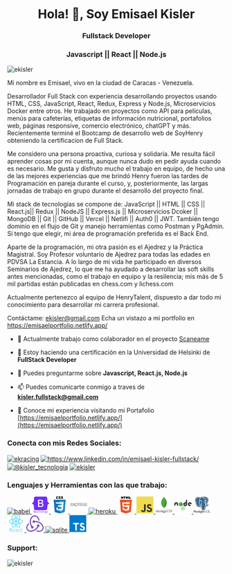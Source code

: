 <h1 align="center">Hola! 👋, Soy Emisael Kisler</h1>
<h3 align="center">Fullstack Developer</h3>
<h3 align="center">Javascript || React || Node.js</h3>

<p align="left"> <img src="https://komarev.com/ghpvc/?username=ekisler&label=Profile%20views&color=0e75b6&style=flat" alt="ekisler" /> </p>

Mi nombre es Emisael, vivo en la ciudad de Caracas - Venezuela.

 Desarrollador Full Stack con experiencia desarrollando proyectos usando HTML, CSS, JavaScript, React, Redux, Express y Node.js, Microservicios Docker entre otros. He trabajado en proyectos como API para películas, menús para cafeterías, etiquetas de información nutricional, portafolios web, páginas responsive, comercio electrónico, chatGPT y más.
Recientemente terminé el Bootcamp de desarrollo web de SoyHenry obteniendo la certificacion de Full Stack.

Me considero una persona proactiva, curiosa y solidaria. Me resulta fácil aprender cosas por mi cuenta, aunque nunca dudo en pedir ayuda cuando es necesario.
Me gusta y disfruto mucho el trabajo en equipo, de hecho una de las mejores experiencias que me brindó Henry fueron las tardes de Programación en pareja durante el curso, y, posteriormente, las largas jornadas de trabajo en grupo durante el desarrollo del proyecto final.

Mi stack de tecnologías se compone de: JavaScript || HTML || CSS || React.js|| Redux || NodeJS || Express.js || Microservicios Dcoker || MongoDB || Git || GitHub || Vercel || Netlifi || Auth0 || JWT. También tengo dominio en el flujo de Git y manejo herramientas como Postman y PgAdmin. Si tengo que elegir, mi área de programación preferida es el Back End.

Aparte de la programación, mi otra pasión es el Ajedrez y la Práctica Magistral. Soy Profesor voluntario de Ajedrez para todas las edades en PDVSA La Estancia. A lo largo de mi vida he participado en diversos Seminarios de Ajedrez, lo que me ha ayudado a desarrollar las soft skills antes mencionadas, como el trabajo en equipo y la resilencia; mis más de 5 mil partidas están publicadas en chess.com y lichess.com

Actualmente pertenezco al equipo de HenryTalent, dispuesto a dar todo mi conocimiento para desarrollar mi carrera profesional.

Contáctame: ekisler@gmail.com
Echa un vistazo a mi portfolio en https://emisaelportfolio.netlify.app/

- 🔭 Actualmente trabajo como colaborador en el proyecto [Scaneame](https://github.com/ekisler/scanneame)

- 🌱 Estoy haciendo una certificación en la Universidad de Helsinki de **FullStack Developer**

- 💬 Puedes preguntarme sobre **Javascript, React.js, Node.js**

- 📫 Puedes comunicarte conmigo a traves de **kisler.fullstack@gmail.com**

- 📄 Conoce mi experiencia visitando mi Portafolio [https://emisaelportfolio.netlify.app/](https://emisaelportfolio.netlify.app/)

<h3 align="left">Conecta con mis Redes Sociales:</h3>
<p align="left">
<a href="https://twitter.com/ekracing" target="blank"><img align="center" src="https://raw.githubusercontent.com/rahuldkjain/github-profile-readme-generator/master/src/images/icons/Social/twitter.svg" alt="ekracing" height="30" width="40" /></a>
<a href="https://www.linkedin.com/in/emisael-kisler-fullstack/" target="blank"><img align="center" src="https://raw.githubusercontent.com/rahuldkjain/github-profile-readme-generator/master/src/images/icons/Social/linked-in-alt.svg" alt="https://www.linkedin.com/in/emisael-kisler-fullstack/" height="30" width="40" /></a>
<a href="https://instagram.com/@kisler_tecnologia" target="blank"><img align="center" src="https://raw.githubusercontent.com/rahuldkjain/github-profile-readme-generator/master/src/images/icons/Social/instagram.svg" alt="@kisler_tecnologia" height="30" width="40" /></a>
<a href="https://www.hackerrank.com/ekisler" target="blank"><img align="center" src="https://raw.githubusercontent.com/rahuldkjain/github-profile-readme-generator/master/src/images/icons/Social/hackerrank.svg" alt="ekisler" height="30" width="40" /></a>
</p>

<h3 align="left">Lenguajes y Herramientas con las que trabajo:</h3>
<p align="left"> <a href="https://babeljs.io/" target="_blank" rel="noreferrer"> <img src="https://www.vectorlogo.zone/logos/babeljs/babeljs-icon.svg" alt="babel" width="40" height="40"/> </a> <a href="https://getbootstrap.com" target="_blank" rel="noreferrer"> <img src="https://raw.githubusercontent.com/devicons/devicon/master/icons/bootstrap/bootstrap-plain-wordmark.svg" alt="bootstrap" width="40" height="40"/> </a> <a href="https://www.w3schools.com/css/" target="_blank" rel="noreferrer"> <img src="https://raw.githubusercontent.com/devicons/devicon/master/icons/css3/css3-original-wordmark.svg" alt="css3" width="40" height="40"/> </a> <a href="https://expressjs.com" target="_blank" rel="noreferrer"> <img src="https://raw.githubusercontent.com/devicons/devicon/master/icons/express/express-original-wordmark.svg" alt="express" width="40" height="40"/> </a> <a href="https://heroku.com" target="_blank" rel="noreferrer"> <img src="https://www.vectorlogo.zone/logos/heroku/heroku-icon.svg" alt="heroku" width="40" height="40"/> </a> <a href="https://www.w3.org/html/" target="_blank" rel="noreferrer"> <img src="https://raw.githubusercontent.com/devicons/devicon/master/icons/html5/html5-original-wordmark.svg" alt="html5" width="40" height="40"/> </a> <a href="https://developer.mozilla.org/en-US/docs/Web/JavaScript" target="_blank" rel="noreferrer"> <img src="https://raw.githubusercontent.com/devicons/devicon/master/icons/javascript/javascript-original.svg" alt="javascript" width="40" height="40"/> </a> <a href="https://www.mongodb.com/" target="_blank" rel="noreferrer"> <img src="https://raw.githubusercontent.com/devicons/devicon/master/icons/mongodb/mongodb-original-wordmark.svg" alt="mongodb" width="40" height="40"/> </a> <a href="https://nodejs.org" target="_blank" rel="noreferrer"> <img src="https://raw.githubusercontent.com/devicons/devicon/master/icons/nodejs/nodejs-original-wordmark.svg" alt="nodejs" width="40" height="40"/> </a> <a href="https://www.postgresql.org" target="_blank" rel="noreferrer"> <img src="https://raw.githubusercontent.com/devicons/devicon/master/icons/postgresql/postgresql-original-wordmark.svg" alt="postgresql" width="40" height="40"/> </a> <a href="https://reactjs.org/" target="_blank" rel="noreferrer"> <img src="https://raw.githubusercontent.com/devicons/devicon/master/icons/react/react-original-wordmark.svg" alt="react" width="40" height="40"/> </a> <a href="https://redux.js.org" target="_blank" rel="noreferrer"> <img src="https://raw.githubusercontent.com/devicons/devicon/master/icons/redux/redux-original.svg" alt="redux" width="40" height="40"/> </a> <a href="https://www.sqlite.org/" target="_blank" rel="noreferrer"> <img src="https://www.vectorlogo.zone/logos/sqlite/sqlite-icon.svg" alt="sqlite" width="40" height="40"/> </a> <a href="https://www.typescriptlang.org/" target="_blank" rel="noreferrer"> <img src="https://raw.githubusercontent.com/devicons/devicon/master/icons/typescript/typescript-original.svg" alt="typescript" width="40" height="40"/> </a> </p>

<h3 align="left">Support:</h3>
<p><a href="https://www.buymeacoffee.com/ekisler"> <img align="left" src="https://cdn.buymeacoffee.com/buttons/v2/default-yellow.png" height="50" width="210" alt="ekisler" /></a></p><br><br>
